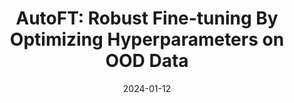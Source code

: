 ---
title: "AutoFT: Robust Fine-tuning By Optimizing Hyperparameters on OOD Data"
authors_before: ""
authors_after: "*, Yoonho Lee*, Annie Chen, Allan Zhou, Aditi Raghunathan, Chelsea Finn"
award: ""
collection: publications
permalink: /publication/autoft
tldr: 'AutoFT is a data-driven approach to robust fine-tuning for foundation models. 
AutoFT searches for a robust fine-tuning procedure for a given task by optimizing hyperparameters on a small OOD validation dataset. 
AutoFT attains new state-of-the-art performance on the ImageNet, WILDS-iWildCam, and WILDS-FMoW distribution shift benchmarks.'
date: 2024-01-12
venue: 'Preprint'
preprint: 'arXiv' 
header: 
  teaser: 'papers/autoft/autoft.png'
paper: ''
code: '' 
twitter: ''
link: ''
video: ''
categories:
  - Robustness
  - Adaptation
  - Selected Papers
---